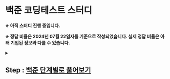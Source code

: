 # 백준 코딩테스트 스터디

**※ 아직 스터디 진행 중입니다.**

**※ 정답 비율은 2024년 07월 22일자를 기준으로 작성되었습니다. 실제 정답 비율은 아래 기입된 정보와 다를 수 있습니다.**

<details markdown="1">
 <summary><h2>Step : <a href="https://www.acmicpc.net/step" target="_blank">백준 단계별로 풀어보기</a></h2></summary>
 <div>
  <table>
    <thead>
     <tr>
      <th>단계</th>
      <th>제목</th>
      <th>설명</th>
      <th>총 문제</th>
      <th>풀이</th>
     </tr>
    </thead>
    <tbody>
        <tr>
            <td>1</td>
            <td><a href="https://www.acmicpc.net/step/1" target="_blank">입출력과 사칙연산</a></td>
            <td>입력, 출력과 사칙연산을 연습해 봅시다. Hello World!</td>
            <td>13</td>
            <td>13</td>
        </tr>
        <tr>
            <td colspan="5">
                <details markdown="1">
                  <summary>문제 목록 및 풀이 현황</summary>
                  <div>
                   <br>
                    <table>
                        <thead>
                            <tr>
                                <th>제목</th>
                                <th>설명</th>
                                <th>알고리즘 분류</th>
                                <th>정답 비율</th>
                                <th>풀이 현황</th>
                            </tr>
                        </thead>
                        <tbody>
                            <tr>
                                <td><a href="https://www.acmicpc.net/problem/2557" target="_blank">Hello World</a></td>
                                <td>Hello World!를 화면에 출력하는 문제 (예제 출력과 똑같이 출력해야 합니다.)</td>
                                <td>구현</td>
                                <td>39.414%</td>
                                <td>✔</td>
                            </tr>
                            <tr>
                                <td><a href="https://www.acmicpc.net/problem/1000" target="_blank">A+B</a></td>
                                <td>두 수를 입력받고 합을 출력하는 문제</td>
                                <td>수학, 구현, 사칙연산</td>
                                <td>38.919%</td>
                                <td>✔</td>
                            </tr>
                            <tr>
                                <td><a href="https://www.acmicpc.net/problem/1001" target="_blank">A-B</a></td>
                                <td>두 수를 입력받고 뺄셈을 한 결과를 출력하는 문제</td>
                                <td>수학, 구현, 사칙연산</td>
                                <td>69.396%</td>
                                <td>✔</td>
                            </tr>
                            <tr>
                                <td><a href="https://www.acmicpc.net/problem/10998" target="_blank">A×B</a></td>
                                <td>곱셈 문제</td>
                                <td>수학, 구현, 사칙연산</td>
                                <td>76.912%</td>
                                <td>✔</td>
                            </tr>
                            <tr>
                                <td><a href="https://www.acmicpc.net/problem/1008" target="_blank">A/B</a></td>
                                <td>나눗셈 문제.</td>
                                <td>수학, 구현, 사칙연산</td>
                                <td>34.478%</td>
                                <td>✔</td>
                            </tr>
                            <tr>
                                <td><a href="https://www.acmicpc.net/problem/10869" target="_blank">사칙연산</a></td>
                                <td>모든 연산 문제</td>
                                <td>수학, 구현, 사칙연산</td>
                                <td>45.002%</td>
                                <td>✔</td>
                            </tr>
                            <tr>
                                <td><a href="https://www.acmicpc.net/problem/10926" target="_blank">??!</a></td>
                                <td>입출력을 응용하는 문제??!</td>
                                <td>구현</td>
                                <td>50.412%</td>
                                <td>✔</td>
                            </tr>
                            <tr>
                                <td><a href="https://www.acmicpc.net/problem/18108" target="_blank">1998년생인 내가 태국에서는 2541년생?!</a></td>
                                <td>식을 직접 세워서 계산하는 문제</td>
                                <td>수학, 사칙연산</td>
                                <td>63.763%</td>
                                <td>✔</td>
                            </tr>
                            <tr>
                                <td><a href="https://www.acmicpc.net/problem/10430" target="_blank">나머지</a></td>
                                <td>네 개의 계산식을 계산하는 문제. 이 문제를 푼 다음에는 직접 입력을 만들어서 넣어 봅시다. 어떤 사실을 관찰할 수 있나요?</td>
                                <td>수학, 구현, 사칙연산</td>
                                <td>51.578%</td>
                                <td>✔</td>
                            </tr>
                            <tr>
                                <td><a href="https://www.acmicpc.net/problem/2588" target="_blank">곱셈</a></td>
                                <td>빈 칸에 들어갈 수는?</td>
                                <td>수학, 사칙연산</td>
                                <td>46.748%</td>
                                <td>✔</td>
                            </tr>
                            <tr>
                                <td><a href="https://www.acmicpc.net/problem/11382" target="_blank">꼬마 정민</a></td>
                                <td>더 큰 수를 더하는 문제</td>
                                <td>수학, 구현, 사칙연산</td>
                                <td>40.607%</td>
                                <td>✔</td>
                            </tr>
                            <tr>
                                <td><a href="https://www.acmicpc.net/problem/10171" target="_blank">고양이</a></td>
                                <td>\, ' 등의 문자에 주의하며 고양이를 출력하는 문제</td>
                                <td>구현</td>
                                <td>35.427%</td>
                                <td>✔</td>
                            </tr>
                            <tr>
                                <td><a href="https://www.acmicpc.net/problem/10172" target="_blank">개</a></td>
                                <td>", `, \ 등의 문자에 주의하며 개를 출력하는 문제</td>
                                <td>구현</td>
                                <td>42.662%</td>
                                <td>✔</td>
                            </tr>
                        </tbody>
                    </table>
                  </div>
                </details>
            </td>
        </tr>
        <tr>
            <td>2</td>
            <td><a href="https://www.acmicpc.net/step/4" target="_blank">조건문</a></td>
            <td>if 등의 조건문을 사용해 봅시다.</td>
            <td>7</td>
            <td>7</td>
        </tr>
        <tr>
            <td colspan="5">
                <details markdown="1">
                  <summary>문제 목록 및 풀이 현황</summary>
                  <div>
                   <br>
                    <table>
                        <thead>
                            <tr>
                                <th>제목</th>
                                <th>설명</th>
                                <th>알고리즘 분류</th>
                                <th>정답 비율</th>
                                <th>풀이 현황</th>
                            </tr>
                        </thead>
                        <tbody>
                            <tr>
                                <td><a href="https://www.acmicpc.net/problem/1330" target="_blank">두 수 비교하기</a></td>
                                <td>두 수를 비교한 결과를 출력하는 문제</td>
                                <td>구현</td>
                                <td>49.692%</td>
                                <td>✔</td>
                            </tr>
                            <tr>
                                <td><a href="https://www.acmicpc.net/problem/9498" target="_blank">시헌 성적</a></td>
                                <td>시험 점수를 성적으로 바꾸는 문제</td>
                                <td>구현</td>
                                <td>54.808%</td>
                                <td>✔</td>
                            </tr>
                            <tr>
                                <td><a href="https://www.acmicpc.net/problem/1001" target="_blank">윤년</a></td>
                                <td>윤년을 판별하는 문제</td>
                                <td>수학, 구현, 사칙연산</td>
                                <td>51.745%</td>
                                <td>✔</td>
                            </tr>
                            <tr>
                                <td><a href="https://www.acmicpc.net/problem/14681" target="_blank">사분면 고르기</a></td>
                                <td>점이 어느 사분면에 있는지 알아내는 문제</td>
                                <td>수학, 구현, 사칙연산</td>
                                <td>60.939%</td>
                                <td>✔</td>
                            </tr>
                            <tr>
                                <td><a href="https://www.acmicpc.net/problem/2884" target="_blank">알람 시계</a></td>
                                <td>시간 계산 문제</td>
                                <td>수학, 구현, 사칙연산</td>
                                <td>34.478%</td>
                                <td>✔</td>
                            </tr>
                            <tr>
                                <td><a href="https://www.acmicpc.net/problem/2525" target="_blank">오븐 시계</a></td>
                                <td>범위가 더 넓은 시간 계산 문제</td>
                                <td>수학, 사칙연산</td>
                                <td>38.107%</td>
                                <td>✔</td>
                            </tr>
                            <tr>
                                <td><a href="https://www.acmicpc.net/problem/2480" target="_blank">주사위 세개</a></td>
                                <td>조건에 따라 상금을 계산하는 문제</td>
                                <td>수학, 구현, 사칙연산, 많은 조건 분기</td>
                                <td>46.787%</td>
                                <td>✔</td>
                            </tr>
                        </tbody>
                    </table>
                  </div>
                </details>
            </td>
        </tr>
        <tr>
            <td>3</td>
            <td><a href="https://www.acmicpc.net/step/3" target="_blank">반복문</a></td>
            <td>for, while 등의 반복문을 사용해 봅시다.</td>
            <td>12</td>
            <td>0</td>
        </tr>
        <tr>
            <td>4</td>
            <td><a href="https://www.acmicpc.net/step/6" target="_blank">1차원 배열</a></td>
            <td>배열을 사용해 봅시다.</td>
            <td>10</td>
            <td>0</td>
        </tr>
        <tr>
            <td>5</td>
            <td><a href="https://www.acmicpc.net/step/7" target="_blank">문자열</a></td>
            <td>문자열을 다루는 문제들을 해결해 봅시다.</td>
            <td>11</td>
            <td>0</td>
        </tr>
        <tr>
            <td>6</td>
            <td><a href="https://www.acmicpc.net/step/52" target="_blank">심화 1</a></td>
            <td>지금까지의 프로그래밍 문법으로 더 어려운 문제들을 풀어봅시다.</td>
            <td>8</td>
            <td>0</td>
        </tr>
        <tr>
            <td>7</td>
            <td><a href="https://www.acmicpc.net/step/2" target="_blank">2차원 배열</a></td>
            <td>배열 안에 배열이 있다면 어떨까요? 2차원 배열을 만들어 봅시다.</td>
            <td>4</td>
            <td>0</td>
        </tr>
        <tr>
            <td>8</td>
            <td><a href="https://www.acmicpc.net/step/8" target="_blank">일반 수학 1</a></td>
            <td>수학적 사고력을 길러 봅시다.</td>
            <td>7</td>
            <td>0</td>
        </tr>
        <tr>
            <td>9</td>
            <td><a href="https://www.acmicpc.net/step/10" target="_blank">약수, 배수와 소수</a></td>
            <td>약수와 배수는 정수론의 시작점이라고 할 수 있습니다.</td>
            <td>6</td>
            <td>0</td>
        </tr>
        <tr>
            <td>10</td>
            <td><a href="https://www.acmicpc.net/step/50" target="_blank">기하: 직사각형과 삼각형</a></td>
            <td>간단한 도형으로 기하 문제풀이를 시작해 봅시다.</td>
            <td>8</td>
            <td>0</td>
        </tr>
        <tr>
            <td>11</td>
            <td><a href="https://www.acmicpc.net/step/53" target="_blank">시간 복잡도</a></td>
            <td>프로그램의 정확한 실행 시간을 예측하기는 매우 어렵습니다. 하지만 시간 복잡도를 사용하여 대략적인 예측은 가능합니다.</td>
            <td>7</td>
            <td>0</td>
        </tr>
        <tr>
            <td>12</td>
            <td><a href="https://www.acmicpc.net/step/22" target="_blank">브루트 포스</a></td>
            <td>가장 간단한 알고리즘인, 모든 경우의 수를 검사하는 브루트 포스 알고리즘을 배워 봅시다.</td>
            <td>6</td>
            <td>0</td>
        </tr>
        <tr>
            <td>13</td>
            <td><a href="https://www.acmicpc.net/step/9" target="_blank">정렬</a></td>
            <td>배열의 원소를 순서대로 나열하는 알고리즘을 배워 봅시다.</td>
            <td>11</td>
            <td>0</td>
        </tr>
        <tr>
            <td>14</td>
            <td><a href="https://www.acmicpc.net/step/49" target="_blank">집합과 맵</a></td>
            <td>특정 원소가 속해 있는지 빠르게 찾거나, 각 원소에 대응되는 원소를 빠르게 찾는 자료구조를 배워 봅시다.</td>
            <td>8</td>
            <td>0</td>
        </tr>
        <tr>
            <td>15</td>
            <td><a href="https://www.acmicpc.net/step/18" target="_blank">약수, 배수와 소수 2</a></td>
            <td>정수론의 세계로 조금 더 들어가 봅시다.</td>
            <td>9</td>
            <td>0</td>
        </tr>
        <tr>
            <td>16</td>
            <td><a href="https://www.acmicpc.net/step/11" target="_blank">스택, 큐, 덱</a></td>
            <td>스택, 큐, 덱 자료구조를 사용하여 문제를 해결해 봅시다.</td>
            <td>11</td>
            <td>0</td>
        </tr>
        <tr>
            <td>17</td>
            <td><a href="https://www.acmicpc.net/step/61" target="_blank">조합론</a></td>
            <td>경우의 수를 세어 봅시다.</td>
            <td>5</td>
            <td>0</td>
        </tr>
        <tr>
            <td>18</td>
            <td><a href="https://www.acmicpc.net/step/54" target="_blank">심화 2</a></td>
            <td>👑</td>
            <td>5</td>
            <td>0</td>
        </tr>
        <tr>
            <td>19</td>
            <td><a href="https://www.acmicpc.net/step/19" target="_blank">재귀</a></td>
            <td>재귀함수를 다뤄 봅시다.</td>
            <td>7</td>
            <td>0</td>
        </tr>
        <tr>
            <td>20</td>
            <td><a href="https://www.acmicpc.net/step/34" target="_blank">백트래킹</a></td>
            <td>모든 경우를 탐색하는 백트래킹 알고리즘을 배워 봅시다.</td>
            <td>8</td>
            <td>0</td>
        </tr>
        <tr>
            <td>21</td>
            <td><a href="https://www.acmicpc.net/step/16" target="_blank">동적 계획법 1</a></td>
            <td>기초적인 동적 계획법 문제들을 풀어봅시다.</td>
            <td>16</td>
            <td>0</td>
        </tr>
        <tr>
            <td>22</td>
            <td><a href="https://www.acmicpc.net/step/48" target="_blank">누적 합</a></td>
            <td>부분구간 안에 있는 수들의 합을 빠르게 구해 봅시다.</td>
            <td>6</td>
            <td>0</td>
        </tr>
        <tr>
            <td>23</td>
            <td><a href="https://www.acmicpc.net/step/33" target="_blank">그리디 알고리즘</a></td>
            <td>특정 상황에서 성립하는 그리디 알고리즘을 배워 봅시다.</td>
            <td>5</td>
            <td>0</td>
        </tr>
        <tr>
            <td>24</td>
            <td><a href="https://www.acmicpc.net/step/20" target="_blank">분할 정복</a></td>
            <td>재귀를 응용하는 알고리즘, 분할 정복을 익혀 봅시다.</td>
            <td>9</td>
            <td>0</td>
        </tr>
        <tr>
            <td>25</td>
            <td><a href="https://www.acmicpc.net/step/29" target="_blank">이분 탐색</a></td>
            <td>이분 탐색 알고리즘을 배워 봅시다.</td>
            <td>7</td>
            <td>0</td>
        </tr>
        <tr>
            <td>26</td>
            <td><a href="https://www.acmicpc.net/step/13" target="_blank">우선순위 큐</a></td>
            <td>가장 작은/큰 원소를 뽑는 자료구조를 배워 봅시다.</td>
            <td>3</td>
            <td>0</td>
        </tr>
        <tr>
            <td>27</td>
            <td><a href="https://www.acmicpc.net/step/17" target="_blank">동적 계획법 2</a></td>
            <td>조금 더 어려운 동적 계획법 문제를 풀어 봅시다.</td>
            <td>6</td>
            <td>0</td>
        </tr>
        <tr>
            <td>28</td>
            <td><a href="https://www.acmicpc.net/step/51" target="_blank">스택 2</a></td>
            <td>스택을 사용하여 더욱 어려운 문제를 해결해 봅시다.</td>
            <td>5</td>
            <td>0</td>
        </tr>
        <tr>
            <td>29</td>
            <td><a href="https://www.acmicpc.net/step/24" target="_blank">그래프와 순회</a></td>
            <td>그래프를 배우고, 그래프를 순회하는 알고리즘을 배워 봅시다.</td>
            <td>16</td>
            <td>0</td>
        </tr>
        <tr>
            <td>30</td>
            <td><a href="https://www.acmicpc.net/step/26" target="_blank">최단 경로</a></td>
            <td>그래프의 간선에 가중치가 없으면 BFS로 최단거리를 찾을 수 있습니다. 가중치가 있다면 어떨까요?</td>
            <td>7</td>
            <td>0</td>
        </tr>
        <tr>
            <td>31</td>
            <td><a href="https://www.acmicpc.net/step/59" target="_blank">투 포인터</a></td>
            <td>투 포인터 알고리즘과 meet in the middle 알고리즘을 배워 봅시다.</td>
            <td>5</td>
            <td>0</td>
        </tr>
        <tr>
            <td>32</td>
            <td><a href="https://www.acmicpc.net/step/41" target="_blank">동적 계획법과 최단거리 역추적</a></td>
            <td>지금까지는 최솟값, 최댓값, 최단거리만 찾았습니다. 이번에는 실제 최적해와 최단경로를 찾아 봅시다.</td>
            <td>9</td>
            <td>0</td>
        </tr>
        <tr>
            <td>33</td>
            <td><a href="https://www.acmicpc.net/step/23" target="_blank">트리</a></td>
            <td>대표적인 그래프 종류 중 하나인 트리를 다뤄 봅시다.</td>
            <td>7</td>
            <td>0</td>
        </tr>
        <tr>
            <td>34</td>
            <td><a href="https://www.acmicpc.net/step/14" target="_blank">유니온 파인드</a></td>
            <td>유니온 파인드(또는 disjoint set, 상호 배타적 집합, ...) 자료구조를 배워 봅시다.</td>
            <td>4</td>
            <td>0</td>
        </tr>
        <tr>
            <td>35</td>
            <td><a href="https://www.acmicpc.net/step/15" target="_blank">최소 신장 트리</a></td>
            <td>최소 비용으로 그래프의 모든 정점을 연결해 봅시다.</td>
            <td>6</td>
            <td>0</td>
        </tr>
        <tr>
            <td>36</td>
            <td><a href="https://www.acmicpc.net/step/21" target="_blank">트리에서의 동적 계획법</a></td>
            <td>트리에 동적 계획법을 적용해 봅시다.</td>
            <td>4</td>
            <td>0</td>
        </tr>
        <tr>
            <td>37</td>
            <td><a href="https://www.acmicpc.net/step/45" target="_blank">기하 2</a></td>
            <td>조금 더 어려운 기하 문제를 풀어 봅시다.</td>
            <td>9</td>
            <td>0</td>
        </tr>
        <tr>
            <td>38</td>
            <td><a href="https://www.acmicpc.net/step/31" target="_blank">동적 계획법 3</a></td>
            <td>비트마스크를 배우고, 동적 계획법에 적용해 봅시다. 그 후에는 선형이 아니라 원형으로 구성된 문제를 다룹니다.</td>
            <td>6</td>
            <td>0</td>
        </tr>
        <tr>
            <td>39</td>
            <td><a href="https://www.acmicpc.net/step/27" target="_blank">문자열 알고리즘 1</a></td>
            <td>KMP 알고리즘과 트라이 자료구조를 다뤄 봅시다.</td>
            <td>5</td>
            <td>0</td>
        </tr>
        <tr>
            <td>40</td>
            <td><a href="https://www.acmicpc.net/step/25" target="_blank">위상 정렬</a></td>
            <td>간선에 방향이 있는 그래프의 정점을 나열해 역방향이 없게 만드는 알고리즘을 다뤄 봅시다.</td>
            <td>3</td>
            <td>0</td>
        </tr>
        <tr>
            <td>41</td>
            <td><a href="https://www.acmicpc.net/step/40" target="_blank">최소 공통 조상</a></td>
            <td>트리에서 두 정점의 최소 공통 조상을 구하는 자료구조를 배워 봅시다.</td>
            <td>5</td>
            <td>0</td>
        </tr>
        <tr>
            <td>42</td>
            <td><a href="https://www.acmicpc.net/step/43" target="_blank">강한 연결 요소</a></td>
            <td>Strongly connected component를 다뤄 봅시다.</td>
            <td>8</td>
            <td>0</td>
        </tr>
        <tr>
            <td>43</td>
            <td><a href="https://www.acmicpc.net/step/35" target="_blank">세그먼트 트리</a></td>
            <td>구간 쿼리를 효율적으로 수행하는 자료구조를 배워 봅시다.</td>
            <td>8</td>
            <td>0</td>
        </tr>
        <tr>
            <td>44</td>
            <td><a href="https://www.acmicpc.net/step/39" target="_blank">스위핑</a></td>
            <td>스위핑 알고리즘을 배워 봅시다.</td>
            <td>6</td>
            <td>0</td>
        </tr>
        <tr>
            <td>45</td>
            <td><a href="https://www.acmicpc.net/step/47" target="_blank">동적 계획법 4</a></td>
            <td>동적 계획법의 세계는 끝이 없습니다.</td>
            <td>10</td>
            <td>0</td>
        </tr>
        <tr>
            <td>46</td>
            <td><a href="https://www.acmicpc.net/step/37" target="_blank">컨벡스 헐</a></td>
            <td>모든 점을 포함하는 가장 작은 볼록 다각형을 만들어 봅시다.</td>
            <td>5</td>
            <td>0</td>
        </tr>
        <tr>
            <td>47</td>
            <td><a href="https://www.acmicpc.net/step/38" target="_blank">이분 매칭</a></td>
            <td>이분 매칭 알고리즘에 대해 배워 봅시다.</td>
            <td>6</td>
            <td>0</td>
        </tr>
        <tr>
            <td>48</td>
            <td><a href="https://www.acmicpc.net/step/36" target="_blank">네트워크 플로우</a></td>
            <td>네트워크 플로우 알고리즘에 대해 알아봅시다.</td>
            <td>8</td>
            <td>0</td>
        </tr>
        <tr>
            <td>49</td>
            <td><a href="https://www.acmicpc.net/step/42" target="_blank">MCMF</a></td>
            <td>최소 비용으로 최대 유량을 흘려 봅시다.</td>
            <td>4</td>
            <td>0</td>
        </tr>
        <tr>
            <td>50</td>
            <td><a href="https://www.acmicpc.net/step/30" target="_blank">어려운 구간 쿼리</a></td>
            <td>세그먼트 트리 with lazy propagation과 Mo's algorithm을 배워 봅시다.</td>
            <td>11</td>
            <td>0</td>
        </tr>
        <tr>
            <td>51</td>
            <td><a href="https://www.acmicpc.net/step/44" target="_blank">더 어려운 수학</a></td>
            <td>포함-배제 정리, 빠른 소수 판정, 중국인의 나머지 정리 등을 다룹니다.</td>
            <td>5</td>
            <td>0</td>
        </tr>
        <tr>
            <td>52</td>
            <td><a href="https://www.acmicpc.net/step/60" target="_blank">고속 푸리에 변환</a></td>
            <td>두 다항식을 O(NlogN) 만에 곱할 수 있다고 하면 믿으시겠습니까? 놀랍게도 가능합니다!</td>
            <td>5</td>
            <td>0</td>
        </tr>
        <tr>
            <td>53</td>
            <td><a href="https://www.acmicpc.net/step/28" target="_blank">문자열 알고리즘 2</a></td>
            <td>Manacher, Z, 접미사 배열, 아호 코라식을 배워 봅시다</td>
            <td>11</td>
            <td>0</td>
        </tr>
        <tr>
            <td>54</td>
            <td><a href="https://www.acmicpc.net/step/58" target="_blank">세그먼트 트리 (Hard)</a></td>
            <td>지금까지 배운 세그먼트 트리 기술을 총동원해 봅시다.</td>
            <td>7</td>
            <td>0</td>
        </tr>
        <tr>
            <td>55</td>
            <td><a href="https://www.acmicpc.net/step/32" target="_blank">동적 계획법 최적화</a></td>
            <td>다양한 동적 계획법 최적화 테크닉을 배워 봅시다.</td>
            <td>8</td>
            <td>0</td>
        </tr>
    </tbody>
</table>
 </div>
</details>


